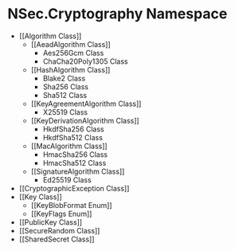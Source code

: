 # NSec.Cryptography Namespace

* [[Algorithm Class]]
    * [[AeadAlgorithm Class]]
        * Aes256Gcm Class
        * ChaCha20Poly1305 Class
    * [[HashAlgorithm Class]]
        * Blake2 Class
        * Sha256 Class
        * Sha512 Class
    * [[KeyAgreementAlgorithm Class]]
        * X25519 Class
    * [[KeyDerivationAlgorithm Class]]
        * HkdfSha256 Class
        * HkdfSha512 Class
    * [[MacAlgorithm Class]]
        * HmacSha256 Class
        * HmacSha512 Class
    * [[SignatureAlgorithm Class]]
        * Ed25519 Class
* [[CryptographicException Class]]
* [[Key Class]]
    * [[KeyBlobFormat Enum]]
    * [[KeyFlags Enum]]
* [[PublicKey Class]]
* [[SecureRandom Class]]
* [[SharedSecret Class]]
